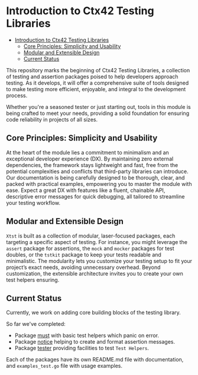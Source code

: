 # Introduction to Ctx42 Testing Libraries

<!-- TOC -->
* [Introduction to Ctx42 Testing Libraries](#introduction-to-ctx42-testing-libraries)
  * [Core Principles: Simplicity and Usability](#core-principles-simplicity-and-usability)
  * [Modular and Extensible Design](#modular-and-extensible-design)
  * [Current Status](#current-status)
<!-- TOC -->

This repository marks the beginning of Ctx42 Testing Libraries, a collection of 
testing and assertion packages poised to help developers approach testing. As 
it develops, it will offer a comprehensive suite of tools designed to make 
testing more efficient, enjoyable, and integral to the development process.

Whether you're a seasoned tester or just starting out, tools in this module is 
being crafted to meet your needs, providing a solid foundation for ensuring 
code reliability in projects of all sizes.

## Core Principles: Simplicity and Usability

At the heart of the module lies a commitment to minimalism and an exceptional
developer experience (DX). By maintaining zero external dependencies, the
framework stays lightweight and fast, free from the potential complexities and
conflicts that third-party libraries can introduce. Our documentation is being
carefully designed to be thorough, clear, and packed with practical examples,
empowering you to master the module with ease. Expect a great DX with features 
like a fluent, chainable API, descriptive error messages for quick debugging, 
all tailored to streamline your testing workflow.

## Modular and Extensible Design

`Xtst` is built as a collection of modular, laser-focused packages, each 
targeting a specific aspect of testing. For instance, you might leverage the 
`assert` package for assertions, the `mock` and `mocker` packages for test 
doubles, or the `tstkit` package to keep your tests readable and minimalistic. 
The modularity lets you customize your testing setup to fit your project’s 
exact needs, avoiding unnecessary overhead. Beyond customization, the 
extensible architecture invites you to create your own test helpers ensuring.

## Current Status

Currently, we work on adding core building blocks of the testing library.

So far we've completed:

- Package [must](pkg/must) with basic test helpers which panic on error.
- Package [notice](pkg/notice) helping to create and format assertion messages.
- Package [tester](pkg/tester) providing facilities to test `Test Helpers`.

Each of the packages have its own README.md file with documentation, and
`examples_test.go` file with usage examples.
